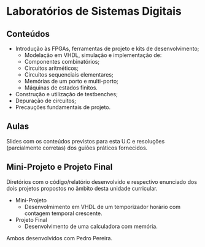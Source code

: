 # Laboratórios de Sistemas Digitais
## Conteúdos
* Introdução às FPGAs, ferramentas de projeto e kits de desenvolvimento;
  * Modelação em VHDL, simulação e implementação de: 
  * Componentes combinatórios;
  * Circuitos aritméticos;
  * Circuitos sequenciais elementares;
  * Memórias de um porto e multi-porto;
  * Máquinas de estados finitos.
* Construção e utilização de testbenches;
* Depuração de circuitos;
* Precauções fundamentais de projeto.
## Aulas
Slides com os conteúdos previstos para esta U.C e
resoluções (parcialmente corretas) dos guiões práticos fornecidos.
## Mini-Projeto e Projeto Final
Diretórios com o código/relatório desenvolvido e respectivo enunciado dos dois projetos propostos no âmbito desta unidade curricular.

* Mini-Projeto
  * Desenvolmimento em VHDL de um temporizador horário com contagem temporal crescente.
* Projeto Final
  * Desenvolvimento de uma calculadora com memória.

Ambos desenvolvidos com Pedro Pereira.

